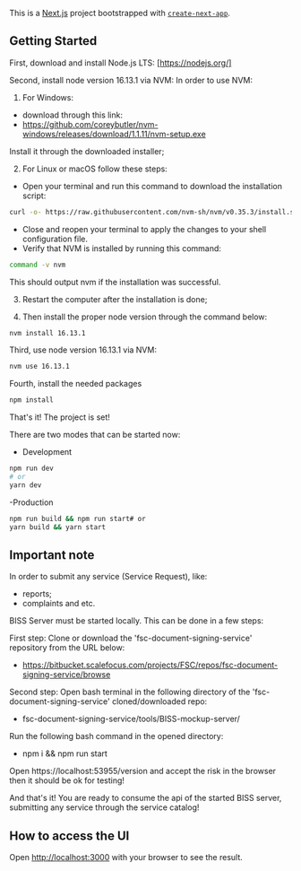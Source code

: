 This is a [Next.js](https://nextjs.org/) project bootstrapped with [`create-next-app`](https://github.com/vercel/next.js/tree/canary/packages/create-next-app).

## Getting Started
First, download and install Node.js LTS:
[https://nodejs.org/]

Second, install node version 16.13.1 via NVM:
In order to use NVM:

1. For Windows:
- download through this link:
- https://github.com/coreybutler/nvm-windows/releases/download/1.1.11/nvm-setup.exe

Install it through the downloaded installer;

2. For Linux or macOS follow these steps:
 - Open your terminal and run this command to download the installation script:
 ```bash
 curl -o- https://raw.githubusercontent.com/nvm-sh/nvm/v0.35.3/install.sh | bash
```
- Close and reopen your terminal to apply the changes to your shell configuration file.
- Verify that NVM is installed by running this command:
```bash
command -v nvm 
```
This should output nvm if the installation was successful.


3. Restart the computer after the installation is done; 

4. Then install the proper node version through the command below:
```bash
nvm install 16.13.1
```

Third, use node version 16.13.1 via NVM:
```bash
nvm use 16.13.1
```

Fourth, install the needed packages
```bash
npm install
```

That's it! The project is set!

There are two modes that can be started now:
- Development 
```bash
npm run dev
# or
yarn dev
```
-Production
```bash
npm run build && npm run start# or
yarn build && yarn start
```

## Important note
In order to submit any service (Service Request), like:
- reports;
- complaints and etc.

BISS Server must be started locally. This can be done in a few steps:

First step:
Clone or download the 'fsc-document-signing-service' repository from the URL below:
- https://bitbucket.scalefocus.com/projects/FSC/repos/fsc-document-signing-service/browse

Second step:
Open bash terminal in the following directory of the 'fsc-document-signing-service' cloned/downloaded repo: 
- fsc-document-signing-service/tools/BISS-mockup-server/

Run the following bash command in the opened directory:
- npm i && npm run start

Open https://localhost:53955/version and accept the risk in the browser then it should be ok for testing!

And that's it!
You are ready to consume the api of the started BISS server, submitting any service through the service catalog!



## How to access the UI
Open [http://localhost:3000](http://localhost:3000) with your browser to see the result.